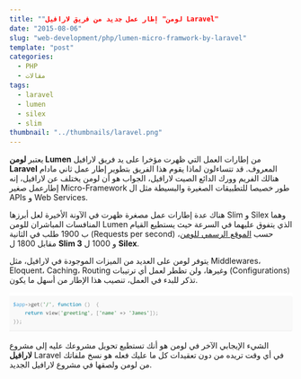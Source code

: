 ```yaml
---
title: ""لومن" إطار عمل جديد من فريق لارافيل Laravel"
date: "2015-08-06"
slug: "web-development/php/lumen-micro-framwork-by-laravel"
template: "post"
categories: 
  - PHP
  - مقالات
tags: 
  - laravel
  - lumen
  - silex
  - slim
thumbnail: "../thumbnails/laravel.png"
---
```


يعتبر **لومن Lumen** من إطارات العمل التي ظهرت مؤخرا على يد فريق لارافيل **Laravel** المعروف. قد تتساءلون لماذا يقوم هذا الفريق بتطوير إطار عمل ثاني مادام هنالك الفريم وورك الدائع الصيت لارافيل، الجواب هو أن لومن يختلف عن لارافيل، إنه إطارعمل صغير Micro-Framework طور خصيصا للتطبيقات الصغيرة والبسيطة مثل ال APIs و Web Services.

هناك عدة إطارات عمل مصغرة ظهرت في الآونة الأخيرة لعل أبرزها Slim و Silex وهما المنافسات المباشران للومن Lumen الذي يتفوق عليهما في السرعة حيث يستطيع القيام ب 1900 طلب في الثانية (Requests per second) حسب [الموقع الرسمي للومن](http://lumen.laravel.com/)، مقابل 1800 ل **Slim 3** و 1000 ل **Silex**.

يتوفر لومن على العديد من الميزات الموجودة في لارافيل، مثل Middlewares، Eloquent، Caching، Routing وغيرها، ولن تظطر لعمل أي ترتيبات (Configurations) تذكر للبدء في العمل، تنصيب هذا الإطار من أسهل ما يكون.

[![Lumen micro framwork Views](../images/Capture-d’écran-2015-08-06-à-22.34.18.png)](../images/Capture-d’écran-2015-08-06-à-22.34.18.png)

الشيء الإيجابي الآخر في لومن هو أنك تستطيع تحويل مشروعك عليه إلى مشروع **لارافيل** Laravel في أي وقت تريده من دون تعقيدات كل ما عليك فعله هو نسخ ملفاتك من لومن ولصقها في مشروع لارافيل الجديد.
